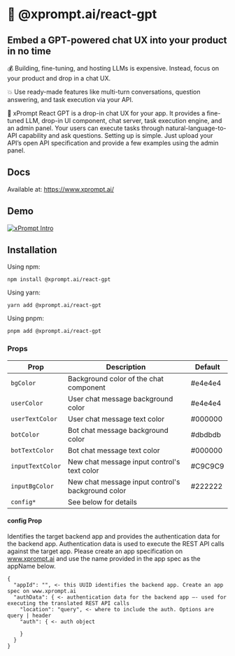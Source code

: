 # 🤖 @xprompt.ai/react-gpt


## Embed a GPT-powered chat UX into your product in no time


💰 Building, fine-tuning, and hosting LLMs is expensive. Instead, focus on your product and drop in a chat UX.

💥 Use ready-made features like multi-turn conversations, question answering, and task execution via your API.

🧐 xPrompt React GPT is a drop-in chat UX for your app. It provides a fine-tuned LLM, drop-in UI component, chat server, task execution engine, and an admin panel. Your users can execute tasks through natural-language-to-API capability and ask questions. Setting up is simple. Just upload your API’s open API specification and provide a few examples using the admin panel.

## Docs

Available at: <https://www.xprompt.ai/>


## Demo 

[![xPrompt Intro](https://xprompt.ai/img/demo-video-sc.png
)](https://youtu.be/YGM3illCQaM "xPrompt Intro")



## Installation

Using npm:

```
npm install @xprompt.ai/react-gpt
```
Using yarn:

```
yarn add @xprompt.ai/react-gpt
```

Using pnpm:

```
pnpm add @xprompt.ai/react-gpt
```


### Props

Prop | Description | Default
---- | ----------- | -------
`bgColor` | Background color of the chat component | #e4e4e4
`userColor` | User chat message background color | #e4e4e4
`userTextColor` | User chat message text color | #000000
`botColor` | Bot chat message background color | #dbdbdb
`botTextColor` | Bot chat message text color | #000000
`inputTextColor` | New chat message input control's text color | #C9C9C9
`inputBgColor` | New chat message input control's background color | #222222
`config*` | See below for details | 


#### config Prop

Identifies the target backend app and provides the authentication data for the backend app.
Authentication data is used to execute the REST API calls against the target app.
Please create an app specification on www.xprompt.ai and use the name provided in the app spec as the appName below.

```
{
  "appId": "", <- this UUID identifies the backend app. Create an app spec on www.xprompt.ai
  "authData": { <- authentication data for the backend app —- used for executing the translated REST API calls 
    "location": "query", <- where to include the auth. Options are query | header
    "auth": { <- auth object
      
    }
  }
}
```
